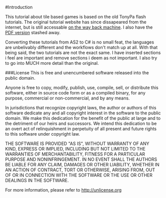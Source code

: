 #Introduction

This tutorial about tile based games is based on the old TonyPa flash tutorials. The original tutorial website has since dissapeared from the internet, but is still accessable [on the way back machine](https://web.archive.org/web/20120307222154/http://tonypa.pri.ee/tbw/index.html). I also have the [PDF version](Files/tbg.pdf) stashed away.

Converting these tutorials from AS2 to C# is no small feat, the languages are unbelivably different and the workflows don't match up at all. With that being said, the two tutorials are not the exact same. I have inserted sections i feel are important and remove sections i deem as not important. I also try to go into MUCH more detail than the original.

###License
This is free and unencumbered software released into the public domain.

Anyone is free to copy, modify, publish, use, compile, sell, or
distribute this software, either in source code form or as a compiled
binary, for any purpose, commercial or non-commercial, and by any
means.

In jurisdictions that recognize copyright laws, the author or authors
of this software dedicate any and all copyright interest in the
software to the public domain. We make this dedication for the benefit
of the public at large and to the detriment of our heirs and
successors. We intend this dedication to be an overt act of
relinquishment in perpetuity of all present and future rights to this
software under copyright law.

THE SOFTWARE IS PROVIDED "AS IS", WITHOUT WARRANTY OF ANY KIND,
EXPRESS OR IMPLIED, INCLUDING BUT NOT LIMITED TO THE WARRANTIES OF
MERCHANTABILITY, FITNESS FOR A PARTICULAR PURPOSE AND NONINFRINGEMENT.
IN NO EVENT SHALL THE AUTHORS BE LIABLE FOR ANY CLAIM, DAMAGES OR
OTHER LIABILITY, WHETHER IN AN ACTION OF CONTRACT, TORT OR OTHERWISE,
ARISING FROM, OUT OF OR IN CONNECTION WITH THE SOFTWARE OR THE USE OR
OTHER DEALINGS IN THE SOFTWARE.

For more information, please refer to <http://unlicense.org>

